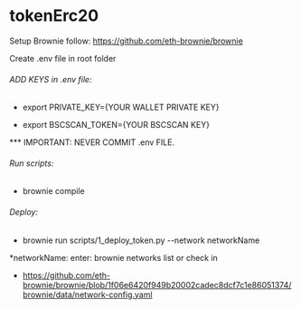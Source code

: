 # tokenErc20

Setup Brownie follow: 
https://github.com/eth-brownie/brownie


Create .env file in root folder

###### ADD KEYS in .env file:

 * export PRIVATE_KEY={YOUR WALLET PRIVATE KEY}

 * export BSCSCAN_TOKEN={YOUR BSCSCAN KEY}

 *** IMPORTANT: NEVER COMMIT .env FILE.

###### Run scripts: 

 * brownie compile

###### Deploy:
 *  brownie run scripts/1_deploy_token.py --network networkName

*networkName:
enter: brownie networks list
or check in
 - https://github.com/eth-brownie/brownie/blob/1f06e6420f949b20002cadec8dcf7c1e86051374/brownie/data/network-config.yaml
